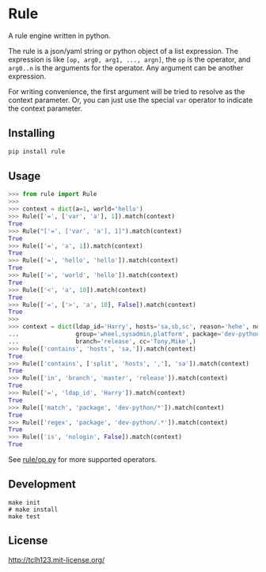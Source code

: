 # Rule

A rule engine written in python.

The rule is a json/yaml string or python object of a list expression.
The expression is like `[op, arg0, arg1, ..., argn]`, the `op` is the operator,
and `arg0..n` is the arguments for the operator. Any argument can be another expression.

For writing convenience, the first argument will be tried to resolve as the context parameter.
Or, you can just use the special `var` operator to indicate the context parameter.

## Installing

```bash
pip install rule
```

## Usage

```python
>>> from rule import Rule
>>>
>>> context = dict(a=1, world='hello')
>>> Rule(['=', ['var', 'a'], 1]).match(context)
True
>>> Rule("['=', ['var', 'a'], 1]").match(context)
True
>>> Rule(['=', 'a', 1]).match(context)
True
>>> Rule(['=', 'hello', 'hello']).match(context)
True
>>> Rule(['=', 'world', 'hello']).match(context)
True
>>> Rule(['<', 'a', 10]).match(context)
True
>>> Rule(['=', ['>', 'a', 10], False]).match(context)
True
>>>
>>> context = dict(ldap_id='Harry', hosts='sa,sb,sc', reason='hehe', nologin=False,
...                group='wheel,sysadmin,platform', package='dev-python/sa-tools',
...                branch='release', cc='Tony,Mike',)
>>> Rule(['contains', 'hosts', 'sa,']).match(context)
True
>>> Rule(['contains', ['split', 'hosts', ','], 'sa']).match(context)
True
>>> Rule(['in', 'branch', 'master', 'release']).match(context)
True
>>> Rule(['=', 'ldap_id', 'Harry']).match(context)
True
>>> Rule(['match', 'package', 'dev-python/*']).match(context)
True
>>> Rule(['regex', 'package', 'dev-python/.*']).match(context)
True
>>> Rule(['is', 'nologin', False]).match(context)
True
```


See [rule/op.py](rule/op.py) for more supported operators.

## Development

```
make init
# make install
make test
```

## License

http://tclh123.mit-license.org/

